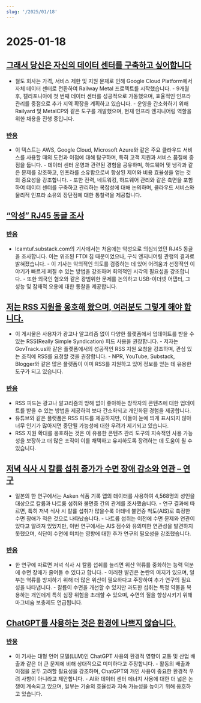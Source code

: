 ```yaml
---
slug: '/2025/01/18'
---
```


# 2025-01-18

## [그래서 당신은 자신의 데이터 센터를 구축하고 싶어합니다](https://blog.railway.com/p/data-center-build-part-one)

- 철도 회사는 가격, 서비스 제한 및 지원 문제로 인해 Google Cloud Platform에서 자체 데이터 센터로 전환하여 Railway Metal 프로젝트를 시작했습니다. - 9개월 후, 캘리포니아에 첫 번째 데이터 센터를 성공적으로 가동했으며, 효율적인 인프라 관리를 중점으로 추가 지역 확장을 계획하고 있습니다. - 운영을 간소화하기 위해 Railyard 및 MetalCP와 같은 도구를 개발했으며, 현재 인프라 엔지니어링 역할을 위한 채용을 진행 중입니다.

### [반응](https://news.ycombinator.com/item?id=42743019)

- 이 텍스트는 AWS, Google Cloud, Microsoft Azure와 같은 주요 클라우드 서비스를 사용할 때의 도전과 이점에 대해 탐구하며, 특히 고객 지원과 서비스 품질에 중점을 둡니다. - 데이터 센터 운영과 관련된 경험을 공유하며, 하드웨어 및 냉각과 같은 문제를 강조하고, 인프라를 소유함으로써 향상된 제어와 비용 효율성을 얻는 것의 중요성을 강조합니다. - 또한 전력, 네트워킹, 하드웨어 관리와 같은 측면을 포함하여 데이터 센터를 구축하고 관리하는 복잡성에 대해 논의하며, 클라우드 서비스와 물리적 인프라 소유의 장단점에 대한 통찰력을 제공합니다.

## [“악성” RJ45 동글 조사](https://lcamtuf.substack.com/p/investigating-an-evil-rj45-dongle)

### [반응](https://news.ycombinator.com/item?id=42743033)

- lcamtuf.substack.com의 기사에서는 처음에는 악성으로 의심되었던 RJ45 동글을 조사합니다. 이는 위조된 FTDI 칩 때문이었으나, 구식 엔지니어링 관행의 결과로 밝혀졌습니다. - 이 기사는 악의적인 의도를 검증하는 데 있어 어려움과 선정적인 이야기가 빠르게 퍼질 수 있는 방법을 강조하며 회의적인 시각의 필요성을 강조합니다. - 또한 외국인 혐오와 같은 광범위한 문제를 논의하고 USB-이더넷 어댑터, 그 성능 및 잠재적 오용에 대한 통찰을 제공합니다.

## [저는 RSS 지원을 옹호해 왔으며, 여러분도 그렇게 해야 합니다.](https://reedybear.bearblog.dev/ive-been-advocating-for-rss-support-and-you-should-too/)

- 이 게시물은 사용자가 광고나 알고리즘 없이 다양한 플랫폼에서 업데이트를 받을 수 있는 RSS(Really Simple Syndication) 피드 사용을 권장합니다. - 저자는 GovTrack.us와 같은 플랫폼에서의 성공적인 RSS 지원 요청을 강조하며, 관심 있는 조직에 RSS를 요청할 것을 권장합니다. - NPR, YouTube, Substack, Blogger와 같은 많은 플랫폼이 이미 RSS를 지원하고 있어 정보를 얻는 데 유용한 도구가 되고 있습니다.

### [반응](https://news.ycombinator.com/item?id=42746222)

- RSS 피드는 광고나 알고리즘의 방해 없이 좋아하는 창작자의 콘텐츠에 대한 업데이트를 받을 수 있는 방법을 제공하여 보다 간소화되고 개인화된 경험을 제공합니다.
- 유튜브와 같은 플랫폼은 RSS 피드를 제공하지만, 이들이 눈에 띄게 표시되지 않아 너무 인기가 많아지면 중단될 가능성에 대한 우려가 제기되고 있습니다.
- RSS 지원 확대를 옹호하는 것은 이 유용한 콘텐츠 관리 도구의 지속적인 사용 가능성을 보장하고 더 많은 조직이 이를 채택하고 유지하도록 장려하는 데 도움이 될 수 있습니다.

## [저녁 식사 시 칼륨 섭취 증가가 수면 장애 감소와 연관 – 연구](https://www.nutraingredients-asia.com/Article/2025/01/07/higher-potassium-intake-at-dinner-linked-to-fewer-sleep-disturbances/)

- 일본의 한 연구에서는 Asken 식품 기록 앱의 데이터를 사용하여 4,568명의 성인을 대상으로 칼륨과 나트륨 섭취와 불면증 간의 관계를 조사했습니다. - 연구 결과에 따르면, 특히 저녁 식사 시 칼륨 섭취가 많을수록 아테네 불면증 척도(AIS)로 측정한 수면 장애가 적은 것으로 나타났습니다. - 나트륨 섭취는 이전에 수면 문제와 연관이 있다고 알려져 있었지만, 이번 연구에서는 AIS 점수와 유의미한 연관성을 발견하지 못했으며, 식단이 수면에 미치는 영향에 대한 추가 연구의 필요성을 강조했습니다.

### [반응](https://news.ycombinator.com/item?id=42742161)

- 한 연구에 따르면 저녁 식사 시 칼륨 섭취를 늘리면 위산 역류를 중화하는 능력 덕분에 수면 장애가 줄어들 수 있다고 합니다. - 이러한 발견은 논란의 여지가 있으며, 일부는 역류를 방지하기 위해 더 많은 위산이 필요하다고 주장하여 추가 연구의 필요성을 나타냅니다. - 칼륨이 수면을 개선할 수 있지만 과도한 섭취는 특정 약물을 복용하는 개인에게 특히 심장 위험을 초래할 수 있으며, 수면의 질을 향상시키기 위해 마그네슘 보충제도 언급됩니다.

## [ChatGPT를 사용하는 것은 환경에 나쁘지 않습니다.](https://andymasley.substack.com/p/individual-ai-use-is-not-bad-for)

### [반응](https://news.ycombinator.com/item?id=42745847)

- 이 기사는 대형 언어 모델(LLM)인 ChatGPT 사용의 환경적 영향이 교통 및 산업 배출과 같은 더 큰 문제에 비해 상대적으로 미미하다고 주장합니다. - 활동의 배출과 이점을 모두 고려할 필요성을 강조하며, ChatGPT의 개인 사용이 중요한 환경적 우려 사항이 아니라고 제안합니다. - AI와 데이터 센터 에너지 사용에 대한 더 넓은 논쟁이 계속되고 있으며, 일부는 기술의 효율성과 지속 가능성을 높이기 위해 옹호하고 있습니다.

<head>
  <meta property="og:title" content="그래서 당신은 자신의 데이터 센터를 구축하고 싶어합니다" />
  <meta property="og:type" content="website" />
  <meta property="og:image" content="https://og.cho.sh/api/og/?title=%EA%B7%B8%EB%9E%98%EC%84%9C%20%EB%8B%B9%EC%8B%A0%EC%9D%80%20%EC%9E%90%EC%8B%A0%EC%9D%98%20%EB%8D%B0%EC%9D%B4%ED%84%B0%20%EC%84%BC%ED%84%B0%EB%A5%BC%20%EA%B5%AC%EC%B6%95%ED%95%98%EA%B3%A0%20%EC%8B%B6%EC%96%B4%ED%95%A9%EB%8B%88%EB%8B%A4&subheading=2025%EB%85%84%201%EC%9B%94%2018%EC%9D%BC%20%ED%86%A0%EC%9A%94%EC%9D%BC%3A%20%ED%95%B4%EC%BB%A4%EB%89%B4%EC%8A%A4%20%EC%9A%94%EC%95%BD" />
</head>
